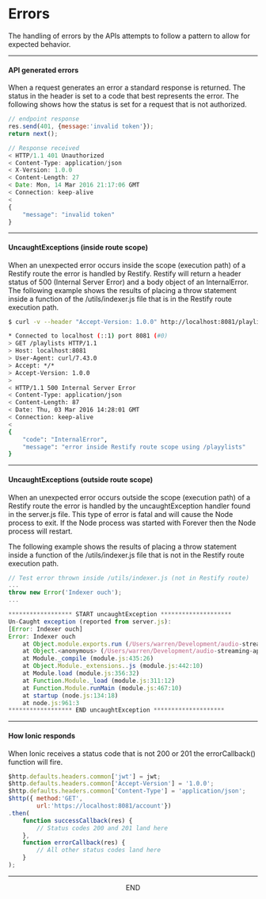<div class="page-header">
  <h1  id="page-title">Errors</h1>
</div>

The handling of errors by the APIs attempts to follow a pattern to allow for expected
behavior.

___
#### API generated errors

When a request generates an error a standard response is returned. The status in the header is set
to a code that best represents the error. The following shows how the status is set for a
request that is not authorized.


```javascript
// endpoint response
res.send(401, {message:'invalid token'});
return next();

// Response received
< HTTP/1.1 401 Unauthorized
< Content-Type: application/json
< X-Version: 1.0.0
< Content-Length: 27
< Date: Mon, 14 Mar 2016 21:17:06 GMT
< Connection: keep-alive
<
{
    "message": "invalid token"
}
```


___
#### UncaughtExceptions (inside route scope)
When an unexpected error occurs inside the scope (execution path) of a Restify route the error
is handled by Restify. Restify will return a header status of 500 (Internal Server Error) and a body object
of an InternalError.
The following example shows the results of placing a throw statement inside a function of the /utils/indexer.js
file that is in the Restify route execution path.


```bash
$ curl -v --header "Accept-Version: 1.0.0" http://localhost:8081/playlists  | python -mjson.tool  

* Connected to localhost (::1) port 8081 (#0)
> GET /playlists HTTP/1.1
> Host: localhost:8081
> User-Agent: curl/7.43.0
> Accept: */*
> Accept-Version: 1.0.0
>
< HTTP/1.1 500 Internal Server Error
< Content-Type: application/json
< Content-Length: 87
< Date: Thu, 03 Mar 2016 14:28:01 GMT
< Connection: keep-alive
<
{
    "code": "InternalError",
    "message": "error inside Restify route scope using /playylists"
}
```




___
#### UncaughtExceptions (outside route scope)
When an unexpected error occurs outside the scope (execution path) of a Restify route the error
is handled by the uncaughtException handler found in the server.js file. This type of error is
fatal and will cause the Node process to exit. If the Node process was started with Forever then the Node
process will restart.

The following example shows the results of placing a throw statement inside a function of the /utils/indexer.js
file that is not in the Restify route execution path.

```javascript
// Test error thrown inside /utils/indexer.js (not in Restify route)
...
throw new Error('Indexer ouch');
...

****************** START uncaughtException ********************
Un-Caught exception (reported from server.js):
[Error: Indexer ouch]
Error: Indexer ouch
    at Object.module.exports.run (/Users/warren/Development/audio-streaming-apis/utils/indexer.js:22:11)
    at Object.<anonymous> (/Users/warren/Development/audio-streaming-apis/server.js:71:9)
    at Module._compile (module.js:435:26)
    at Object.Module._extensions..js (module.js:442:10)
    at Module.load (module.js:356:32)
    at Function.Module._load (module.js:311:12)
    at Function.Module.runMain (module.js:467:10)
    at startup (node.js:134:18)
    at node.js:961:3
****************** END uncaughtException ********************
```




___
#### How Ionic responds
When Ionic receives a status code that is not 200 or 201 the errorCallback() function
will fire.

```javascript
$http.defaults.headers.common['jwt'] = jwt;
$http.defaults.headers.common['Accept-Version'] = '1.0.0';
$http.defaults.headers.common['Content-Type'] = 'application/json';
$http({ method:'GET',
        url:'https://localhost:8081/account'})
.then(
    function successCallback(res) {
        // Status codes 200 and 201 land here
    },
    function errorCallback(res) {
        // All other status codes land here
    }
);
```


___
<div style="margin:0 auto;text-align:center;">END</div>
